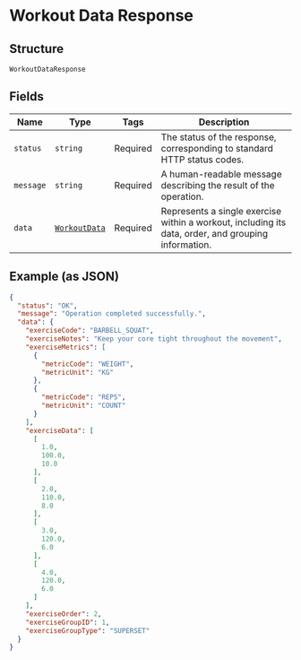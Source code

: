 
# Workout Data Response

## Structure

`WorkoutDataResponse`

## Fields

| Name | Type | Tags | Description |
|  --- | --- | --- | --- |
| `status` | `string` | Required | The status of the response, corresponding to standard HTTP status codes. |
| `message` | `string` | Required | A human-readable message describing the result of the operation. |
| `data` | [`WorkoutData`](../../doc/models/workout-data.md) | Required | Represents a single exercise within a workout, including its data, order, and grouping information. |

## Example (as JSON)

```json
{
  "status": "OK",
  "message": "Operation completed successfully.",
  "data": {
    "exerciseCode": "BARBELL_SQUAT",
    "exerciseNotes": "Keep your core tight throughout the movement",
    "exerciseMetrics": [
      {
        "metricCode": "WEIGHT",
        "metricUnit": "KG"
      },
      {
        "metricCode": "REPS",
        "metricUnit": "COUNT"
      }
    ],
    "exerciseData": [
      [
        1.0,
        100.0,
        10.0
      ],
      [
        2.0,
        110.0,
        8.0
      ],
      [
        3.0,
        120.0,
        6.0
      ],
      [
        4.0,
        120.0,
        6.0
      ]
    ],
    "exerciseOrder": 2,
    "exerciseGroupID": 1,
    "exerciseGroupType": "SUPERSET"
  }
}
```

